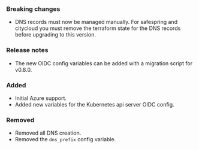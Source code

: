 
### Breaking changes

- DNS records must now be managed manually. For safespring and citycloud you must remove the terraform state for the DNS records before upgrading to this version.

### Release notes

- The new OIDC config variables can be added with a migration script for v0.8.0.

### Added

- Initial Azure support.
- Added new variables for the Kubernetes api server OIDC config.

### Removed

- Removed all DNS creation.
- Removed the `dns_prefix` config variable.
